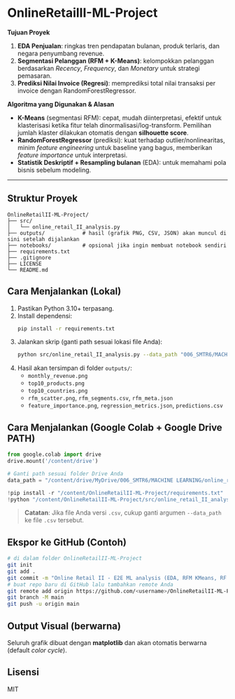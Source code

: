 # OnlineRetailII-ML-Project

**Tujuan Proyek**
1. **EDA Penjualan**: ringkas tren pendapatan bulanan, produk terlaris, dan negara penyumbang revenue.
2. **Segmentasi Pelanggan (RFM + K-Means)**: kelompokkan pelanggan berdasarkan *Recency*, *Frequency*, dan *Monetary* untuk strategi pemasaran.
3. **Prediksi Nilai Invoice (Regresi)**: memprediksi total nilai transaksi per invoice dengan RandomForestRegressor.

**Algoritma yang Digunakan & Alasan**
- **K-Means** (segmentasi RFM): cepat, mudah diinterpretasi, efektif untuk klasterisasi ketika fitur telah dinormalisasi/log-transform. Pemilihan jumlah klaster dilakukan otomatis dengan **silhouette score**.
- **RandomForestRegressor** (prediksi): kuat terhadap outlier/nonlinearitas, minim *feature engineering* untuk baseline yang bagus, memberikan *feature importance* untuk interpretasi.
- **Statistik Deskriptif + Resampling bulanan** (EDA): untuk memahami pola bisnis sebelum modeling.

---

## Struktur Proyek
```
OnlineRetailII-ML-Project/
├── src/
│   └── online_retail_II_analysis.py
├── outputs/            # hasil (grafik PNG, CSV, JSON) akan muncul di sini setelah dijalankan
├── notebooks/          # opsional jika ingin membuat notebook sendiri
├── requirements.txt
├── .gitignore
├── LICENSE
└── README.md
```

## Cara Menjalankan (Lokal)
1. Pastikan Python 3.10+ terpasang.
2. Install dependensi:
   ```bash
   pip install -r requirements.txt
   ```
3. Jalankan skrip (ganti path sesuai lokasi file Anda):
   ```bash
   python src/online_retail_II_analysis.py --data_path "006_SMTR6/MACHINE LEARNING/online_retail_II.xlsx" --out_dir "outputs"
   ```
4. Hasil akan tersimpan di folder `outputs/`:
   - `monthly_revenue.png`
   - `top10_products.png`
   - `top10_countries.png`
   - `rfm_scatter.png`, `rfm_segments.csv`, `rfm_meta.json`
   - `feature_importance.png`, `regression_metrics.json`, `predictions.csv`

## Cara Menjalankan (Google Colab + Google Drive PATH)
```python
from google.colab import drive
drive.mount('/content/drive')

# Ganti path sesuai folder Drive Anda
data_path = "/content/drive/MyDrive/006_SMTR6/MACHINE LEARNING/online_retail_II.xlsx"

!pip install -r "/content/OnlineRetailII-ML-Project/requirements.txt"
!python "/content/OnlineRetailII-ML-Project/src/online_retail_II_analysis.py" --data_path "$data_path" --out_dir "/content/OnlineRetailII-ML-Project/outputs"
```

> **Catatan**: Jika file Anda versi `.csv`, cukup ganti argumen `--data_path` ke file `.csv` tersebut.

## Ekspor ke GitHub (Contoh)
```bash
# di dalam folder OnlineRetailII-ML-Project
git init
git add .
git commit -m "Online Retail II - E2E ML analysis (EDA, RFM KMeans, RF Regression)"
# buat repo baru di GitHub lalu tambahkan remote Anda
git remote add origin https://github.com/<username>/OnlineRetailII-ML-Project.git
git branch -M main
git push -u origin main
```

## Output Visual (berwarna)
Seluruh grafik dibuat dengan **matplotlib** dan akan otomatis berwarna (default *color cycle*).

## Lisensi
MIT
